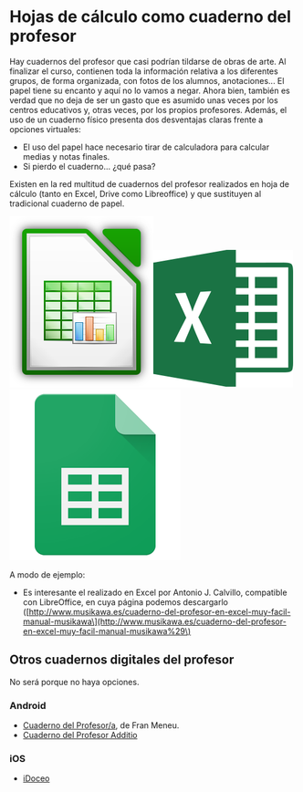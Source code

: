 # Hojas de cálculo como cuaderno del profesor

Hay cuadernos del profesor que casi podrían tildarse de obras de arte. Al finalizar el curso, contienen toda la información relativa a los diferentes grupos, de forma organizada, con fotos de los alumnos, anotaciones... El papel tiene su encanto y aquí no lo vamos a negar. Ahora bien, también es verdad que no deja de ser un gasto que es asumido unas veces por los centros educativos y, otras veces, por los propios profesores. Además, el uso de un cuaderno físico presenta dos desventajas claras frente a opciones virtuales:

* El uso del papel hace necesario tirar de calculadora para calcular medias y notas finales.
* Si pierdo el cuaderno... ¿qué pasa?

Existen en la red multitud de cuadernos del profesor realizados en hoja de cálculo \(tanto en Excel, Drive como Libreoffice\) y que sustituyen al tradicional cuaderno de papel.

![](/herramientas/assets/calclogo.png)![](/herramientas/assets/excel.png)![](/herramientas/assets/drive.png)

A modo de ejemplo:

* Es interesante el realizado en Excel por Antonio J. Calvillo, compatible con LibreOffice, en cuya página podemos descargarlo \([http://www.musikawa.es/cuaderno-del-profesor-en-excel-muy-facil-manual-musikawa\](http://www.musikawa.es/cuaderno-del-profesor-en-excel-muy-facil-manual-musikawa%29\)

## Otros cuadernos digitales del profesor

No será porque no haya opciones.

### Android

* [Cuaderno del Profesor/a](https://play.google.com/store/apps/details?id=com.apolosoft.cuadernoprofesor&hl=es), de Fran Meneu. 
* [Cuaderno del Profesor Additio](https://play.google.com/store/apps/details?id=com.additioapp.additio&hl=es)

### iOS

* [iDoceo](https://itunes.apple.com/es/app/idoceo-cuaderno-de-notas-del-profesor/id477120941?mt=8)



